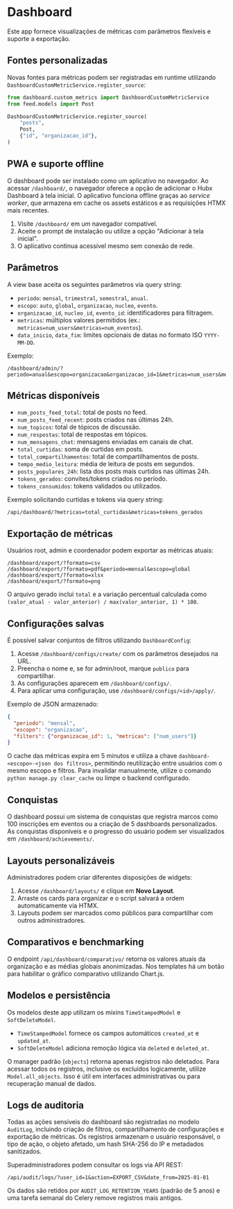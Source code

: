 # Dashboard

Este app fornece visualizações de métricas com parâmetros flexíveis e suporte a exportação.

## Fontes personalizadas

Novas fontes para métricas podem ser registradas em runtime utilizando
`DashboardCustomMetricService.register_source`:

```python
from dashboard.custom_metrics import DashboardCustomMetricService
from feed.models import Post

DashboardCustomMetricService.register_source(
    "posts",
    Post,
    {"id", "organizacao_id"},
)
```

## PWA e suporte offline

O dashboard pode ser instalado como um aplicativo no navegador. Ao acessar `/dashboard/`,
o navegador oferece a opção de adicionar o Hubx Dashboard à tela inicial. O aplicativo
funciona offline graças ao *service worker*, que armazena em cache os assets estáticos e
as requisições HTMX mais recentes.

1. Visite `/dashboard/` em um navegador compatível.
2. Aceite o prompt de instalação ou utilize a opção "Adicionar à tela inicial".
3. O aplicativo continua acessível mesmo sem conexão de rede.

## Parâmetros

A view base aceita os seguintes parâmetros via query string:

- `periodo`: `mensal`, `trimestral`, `semestral`, `anual`.
- `escopo`: `auto`, `global`, `organizacao`, `nucleo`, `evento`.
- `organizacao_id`, `nucleo_id`, `evento_id`: identificadores para filtragem.
- `metricas`: múltiplos valores permitidos (ex.: `metricas=num_users&metricas=num_eventos`).
- `data_inicio`, `data_fim`: limites opcionais de datas no formato ISO `YYYY-MM-DD`.

Exemplo:

```
/dashboard/admin/?periodo=anual&escopo=organizacao&organizacao_id=1&metricas=num_users&metricas=num_eventos
```

## Métricas disponíveis

- `num_posts_feed_total`: total de posts no feed.
- `num_posts_feed_recent`: posts criados nas últimas 24h.
- `num_topicos`: total de tópicos de discussão.
- `num_respostas`: total de respostas em tópicos.
- `num_mensagens_chat`: mensagens enviadas em canais de chat.
- `total_curtidas`: soma de curtidas em posts.
- `total_compartilhamentos`: total de compartilhamentos de posts.
- `tempo_medio_leitura`: média de leitura de posts em segundos.
- `posts_populares_24h`: lista dos posts mais curtidos nas últimas 24h.
- `tokens_gerados`: convites/tokens criados no período.
- `tokens_consumidos`: tokens validados ou utilizados.

Exemplo solicitando curtidas e tokens via query string:

```
/api/dashboard/?metricas=total_curtidas&metricas=tokens_gerados
```

## Exportação de métricas

Usuários root, admin e coordenador podem exportar as métricas atuais:

```
/dashboard/export/?formato=csv
/dashboard/export/?formato=pdf&periodo=mensal&escopo=global
/dashboard/export/?formato=xlsx
/dashboard/export/?formato=png
```

O arquivo gerado inclui `total` e a variação percentual calculada como `(valor_atual - valor_anterior) / max(valor_anterior, 1) * 100`.

## Configurações salvas

É possível salvar conjuntos de filtros utilizando `DashboardConfig`:

1. Acesse `/dashboard/configs/create/` com os parâmetros desejados na URL.
2. Preencha o nome e, se for admin/root, marque `publico` para compartilhar.
3. As configurações aparecem em `/dashboard/configs/`.
4. Para aplicar uma configuração, use `/dashboard/configs/<id>/apply/`.

Exemplo de JSON armazenado:

```json
{
  "periodo": "mensal",
  "escopo": "organizacao",
  "filters": {"organizacao_id": 1, "metricas": ["num_users"]}
}
```

O cache das métricas expira em 5 minutos e utiliza a chave `dashboard-<escopo>-<json dos filtros>`, permitindo reutilização entre usuários com o mesmo escopo e filtros. Para invalidar manualmente, utilize o comando `python manage.py clear_cache` ou limpe o backend configurado.


## Conquistas

O dashboard possui um sistema de conquistas que registra marcos como 100 inscrições em eventos ou a criação de 5 dashboards personalizados. As conquistas disponíveis e o progresso do usuário podem ser visualizados em `/dashboard/achievements/`.

## Layouts personalizáveis

Administradores podem criar diferentes disposições de widgets:

1. Acesse `/dashboard/layouts/` e clique em **Novo Layout**.
2. Arraste os cards para organizar e o script salvará a ordem automaticamente via HTMX.
3. Layouts podem ser marcados como públicos para compartilhar com outros administradores.

## Comparativos e benchmarking

O endpoint `/api/dashboard/comparativo/` retorna os valores atuais da organização e as médias globais anonimizadas.
Nos templates há um botão para habilitar o gráfico comparativo utilizando Chart.js.


## Modelos e persistência

Os modelos deste app utilizam os mixins `TimeStampedModel` e `SoftDeleteModel`.

- `TimeStampedModel` fornece os campos automáticos `created_at` e `updated_at`.
- `SoftDeleteModel` adiciona remoção lógica via `deleted` e `deleted_at`.

O manager padrão (`objects`) retorna apenas registros não deletados. Para acessar
todos os registros, inclusive os excluídos logicamente, utilize
`Model.all_objects`. Isso é útil em interfaces administrativas ou para
recuperação manual de dados.

## Logs de auditoria

Todas as ações sensíveis do dashboard são registradas no modelo `AuditLog`,
incluindo criação de filtros, compartilhamento de configurações e exportação de
métricas. Os registros armazenam o usuário responsável, o tipo de ação, o objeto
afetado, um hash SHA-256 do IP e metadados sanitizados.

Superadministradores podem consultar os logs via API REST:

```
/api/audit/logs/?user_id=1&action=EXPORT_CSV&date_from=2025-01-01
```

Os dados são retidos por `AUDIT_LOG_RETENTION_YEARS` (padrão de 5 anos) e uma
tarefa semanal do Celery remove registros mais antigos.
